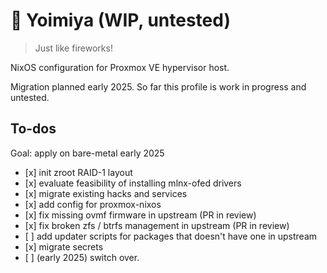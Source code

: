 # 🎇 Yoimiya (WIP, untested)

> Just like fireworks!

NixOS configuration for Proxmox VE hypervisor host.

Migration planned early 2025. So far this profile is work in progress and untested.

## To-dos

Goal: apply on bare-metal early 2025

- \[x\] init zroot RAID-1 layout
- \[x\] evaluate feasibility of installing mlnx-ofed drivers
- \[x\] migrate existing hacks and services
- \[x\] add config for proxmox-nixos
- \[x\] fix missing ovmf firmware in upstream (PR in review)
- \[x\] fix broken zfs / btrfs management in upstream (PR in review)
- \[ \] add updater scripts for packages that doesn't have one in upstream
- \[x\] migrate secrets
- \[ \] (early 2025) switch over.
